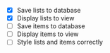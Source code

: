 - [x] Save lists to database
- [x] Display lists to view
- [ ] Save items to database
- [ ] Display items to view
- [ ] Style lists and items correctly
